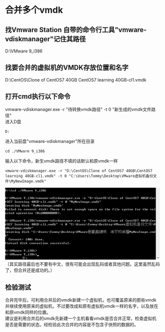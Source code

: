 # 合并多个vmdk
## 找Vmware Station 自带的命令行工具"vmware-vdiskmanager"记住其路径
D:\VMware 9_i386

## 找要合并的虚拟机的VMDK存放位置和名字
D:\CentOS\Clone of CentOS7 40GB
CentOS7 learning 40GB-cl1.vmdk

## 打开cmd执行以下命令
vmware-vdiskmanager.exe -r "待转换vmdk路径" -t 0 "新生成的vmdk文件路径"</br>
进入D盘
```
D:
```
进入当前盘"vmware-vdiskmanager"所在目录
```
cd ./VMware 9_i386 
```
输入以下命令，新生vmdk路径不填的话默认和原vmdk一样
```
vmware-vdiskmanager.exe -r "D:\CentOS\Clone of CentOS7 40GB\CentOS7 learning 40GB-cl1.vmdk" -t 0 "C:\Users\Tommy\Desktop\VMware虚拟机备份文件\MyNewImage.vmdk"
```
![](https://github.com/dearxuany/Sharon_Technology_learning_note/blob/master/note_images/VMware_note_images/VMware%20%E5%90%88%E5%B9%B6%E5%A4%9A%E4%B8%AAvmdk2.png)</br>
（其实路径最后也不要有中文，很有可能会出现乱码或者其他问题。这里虽然乱码了，但合并还是成功的。）


## 检验测试
合并完毕后，可利用合并后的vmdk新建一个虚拟机，也可覆盖原来的那些vmdk并继续使用原来的虚拟机，不过要改成和原有虚拟机vmdk一样的名字，以及放在和原vmdk同样的位置。</br>
建议是利用合并后的vmdk先新建一个主机看看vmdk是否合并正常，检查虚拟机是否是需要的状态。经检验此次合并的内容是不包含子快照的数据的。</br>
